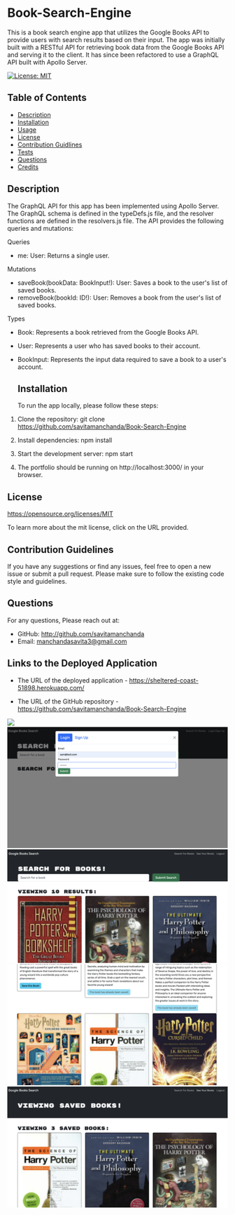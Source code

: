 # Book-Search-Engine
This is a book search engine app that utilizes the Google Books API to provide users with search results based on their input. The app was initially built with a RESTful API for retrieving book data from the Google Books API and serving it to the client. It has since been refactored to use a GraphQL API built with Apollo Server.

[![License: MIT](https://img.shields.io/badge/License-MIT-yellow.svg)](${renderLicenseLink(license))

  ## Table of Contents
  * [Description](#description)
  * [Installation](#installation)
  * [Usage](#usage)
  * [License](#license)
  * [Contribution Guidlines](#contributionguidelines)
  * [Tests](#tests)
  * [Questions](#questions)
  * [Credits](#credits)


  ## Description

 The GraphQL API for this app has been implemented using Apollo Server. The GraphQL schema is defined in the typeDefs.js file, and the resolver functions are defined in the resolvers.js file. The API provides the following queries and mutations:

Queries

- me: User: Returns a single user.

Mutations

- saveBook(bookData: BookInput!): User: Saves a book to the user's list of saved books.
- removeBook(bookId: ID!): User: Removes a book from the user's list of saved books.

Types

- Book: Represents a book retrieved from the Google Books API.
- User: Represents a user who has saved books to their account.
- BookInput: Represents the input data required to save a book to a user's account.

  ## Installation 

  To run the app locally, please follow these steps:

 1. Clone the repository: git clone https://github.com/savitamanchanda/Book-Search-Engine

 2. Install dependencies: npm install

 3. Start the development server: npm start

 4. The portfolio should be running on http://localhost:3000/ in your browser.

  ## License 

  https://opensource.org/licenses/MIT

  To learn more about the mit license, click on the URL provided.

  ## Contribution Guidelines

  If you have any suggestions or find any issues, feel free to open a new issue or submit a pull request. Please make sure to follow the existing code style and guidelines.


## Questions 

  For any questions, Please reach out at: 

  * GitHub: http://github.com/savitamanchanda
  * Email: manchandasavita3@gmail.com

  ## Links to the Deployed Application 

  * The URL of the deployed application - https://sheltered-coast-51898.herokuapp.com/

  * The URL of the GitHub repository - https://github.com/savitamanchanda/Book-Search-Engine

  ![](./client/public/gif.gif)
  ![](./client/public/Screenshot%202023-04-14%20at%2012.55.22%20PM.png)
  ![](./client/public/Screenshot%202023-04-14%20at%2012.55.44%20PM.png)
  ![](./client/public/Screenshot%202023-04-14%20at%2012.55.58%20PM.png)
  ![](./client/public/Screenshot%202023-04-14%20at%2012.56.07%20PM.png)

